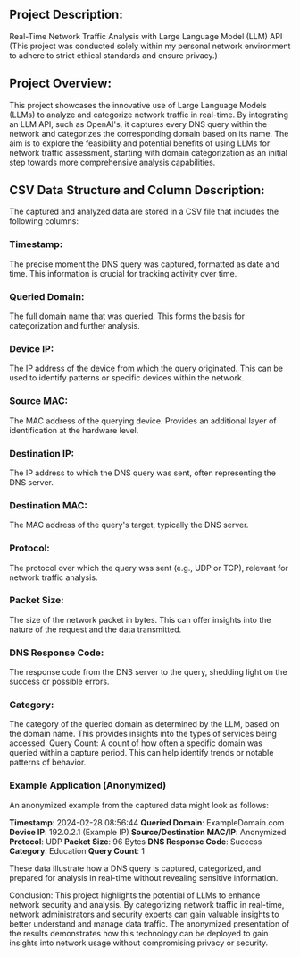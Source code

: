
## Project Description: 
Real-Time Network Traffic Analysis with Large Language Model (LLM) API
(This project was conducted solely within my personal network environment to adhere to strict ethical standards and ensure privacy.)

## Project Overview:
This project showcases the innovative use of Large Language Models (LLMs) to analyze and categorize network traffic in real-time. By integrating an LLM API, such as OpenAI's, it captures every DNS query within the network and categorizes the corresponding domain based on its name. The aim is to explore the feasibility and potential benefits of using LLMs for network traffic assessment, starting with domain categorization as an initial step towards more comprehensive analysis capabilities.

## CSV Data Structure and Column Description:
The captured and analyzed data are stored in a CSV file that includes the following columns:

### Timestamp: 
The precise moment the DNS query was captured, formatted as date and time. This information is crucial for tracking activity over time.
### Queried Domain: 
The full domain name that was queried. This forms the basis for categorization and further analysis.
### Device IP: 
The IP address of the device from which the query originated. This can be used to identify patterns or specific devices within the network.
### Source MAC: 
The MAC address of the querying device. Provides an additional layer of identification at the hardware level.
### Destination IP: 
The IP address to which the DNS query was sent, often representing the DNS server.
### Destination MAC: 
The MAC address of the query's target, typically the DNS server.
### Protocol: 
The protocol over which the query was sent (e.g., UDP or TCP), relevant for network traffic analysis.
### Packet Size: 
The size of the network packet in bytes. This can offer insights into the nature of the request and the data transmitted.
### DNS Response Code: 
The response code from the DNS server to the query, shedding light on the success or possible errors.
### Category: 
The category of the queried domain as determined by the LLM, based on the domain name. This provides insights into the types of services being accessed.
Query Count: A count of how often a specific domain was queried within a capture period. This can help identify trends or notable patterns of behavior.

### Example Application (Anonymized)
An anonymized example from the captured data might look as follows:

**Timestamp**: 2024-02-28 08:56:44
**Queried Domain**: ExampleDomain.com
**Device IP**: 192.0.2.1 (Example IP)
**Source/Destination MAC/IP**: Anonymized
**Protocol**: UDP
**Packet Size**: 96 Bytes
**DNS Response Code**: Success
**Category**: Education
**Query Count**: 1

These data illustrate how a DNS query is captured, categorized, and prepared for analysis in real-time without revealing sensitive information.

Conclusion:
This project highlights the potential of LLMs to enhance network security and analysis. By categorizing network traffic in real-time, network administrators and security experts can gain valuable insights to better understand and manage data traffic. The anonymized presentation of the results demonstrates how this technology can be deployed to gain insights into network usage without compromising privacy or security.



